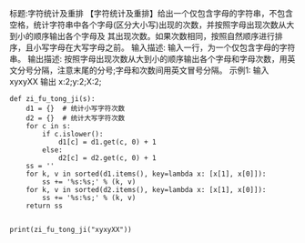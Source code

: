 标题:字符统计及重排
【字符统计及重排】给出一个仅包含字母的字符串，不包含空格，统计字符串中各个字母(区分大小写)出现的次数，并按照字母出现次数从大到小的顺序输出各个字母及
其出现次数。如果次数相同，按照自然顺序进行排序，且小写字母在大写字母之前。
输入描述:
输入一行，为一个仅包含字母的字符串。
输出描述:
按照字母出现次数从大到小的顺序输出各个字母和字母次数，用英文分号分隔，注意末尾的分号;字母和次数间用英文冒号分隔。
示例1:
输入
xyxyXX
输出
x:2;y:2;X:2;

```
def zi_fu_tong_ji(s):
    d1 = {}  # 统计小写字符次数
    d2 = {}  # 统计大写字符次数
    for c in s:
        if c.islower():
            d1[c] = d1.get(c, 0) + 1
        else:
            d2[c] = d2.get(c, 0) + 1
    ss = ''
    for k, v in sorted(d1.items(), key=lambda x: [x[1], x[0]]):
        ss += '%s:%s;' % (k, v)
    for k, v in sorted(d2.items(), key=lambda x: [x[1], x[0]]):
        ss += '%s:%s;' % (k, v)
    return ss


print(zi_fu_tong_ji("xyxyXX"))

```
